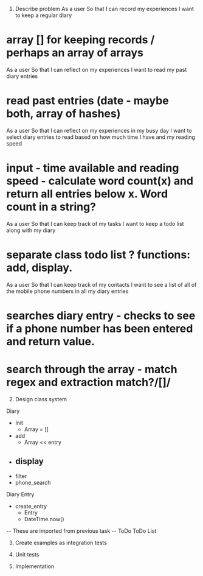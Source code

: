 1. Describe problem 
As a user
So that I can record my experiences
I want to keep a regular diary
# array [] for keeping records / perhaps an array of arrays

As a user
So that I can reflect on my experiences
I want to read my past diary entries
# read past entries (date - maybe both, array of hashes)

As a user
So that I can reflect on my experiences in my busy day
I want to select diary entries to read based on how much time I have and my reading speed
# input - time available and reading speed - calculate word count(x) and return all entries below x. Word count in a string? 


As a user
So that I can keep track of my tasks
I want to keep a todo list along with my diary
# separate class todo list ? functions: add, display. 


As a user
So that I can keep track of my contacts
I want to see a list of all of the mobile phone numbers in all my diary entries
# searches diary entry - checks to see if a phone number has been entered and return value. 
# search through the array - match regex and extraction match?/[]/


2. Design class system 

Diary 
- Init 
    - Array = []
- add 
    - Array << entry 
- display
    - 
- filter 
- phone_search

Diary Entry 
- create_entry
    - Entry 
    - DateTime.now()

-- These are imported from previous task -- 
ToDo
ToDo List 

3. Create examples as integration tests 


4. Unit tests 

5. Implementation 
